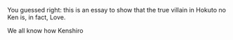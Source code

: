 You guessed right: this is an essay to show that the true villain in Hokuto no Ken is, in fact, Love.

We all know how Kenshiro